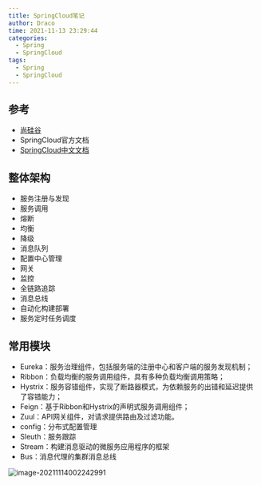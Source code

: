 ```yaml
---
title: SpringCloud笔记
author: Draco
time: 2021-11-13 23:29:44
categories: 
  - Spring
  - SpringCloud
tags: 
  - Spring
  - SpringCloud
---
```




## 参考

- [尚硅谷](https://www.bilibili.com/video/BV18E411x7eT)
- SpringCloud官方文档
- [SpringCloud中文文档](https://www.bookstack.cn/read/spring-cloud-docs/docs-index.md)



## 整体架构

- 服务注册与发现
- 服务调用
- 熔断
- 均衡
- 降级
- 消息队列
- 配置中心管理
- 网关
- 监控
- 全链路追踪
- 消息总线
- 自动化构建部署
- 服务定时任务调度



## 常用模块

- Eureka：服务治理组件，包括服务端的注册中心和客户端的服务发现机制；
- Ribbon：负载均衡的服务调用组件，具有多种负载均衡调用策略；
- Hystrix：服务容错组件，实现了断路器模式，为依赖服务的出错和延迟提供了容错能力；
- Feign：基于Ribbon和Hystrix的声明式服务调用组件；
- Zuul：API网关组件，对请求提供路由及过滤功能。
- config：分布式配置管理
- Sleuth：服务跟踪
- Stream：构建消息驱动的微服务应用程序的框架
- Bus：消息代理的集群消息总线

![image-20211114002242991](https://blog-1300186248.cos.ap-shanghai.myqcloud.com/SpringCloud/%E5%B8%B8%E7%94%A8%E6%A8%A1%E5%9D%97.png)